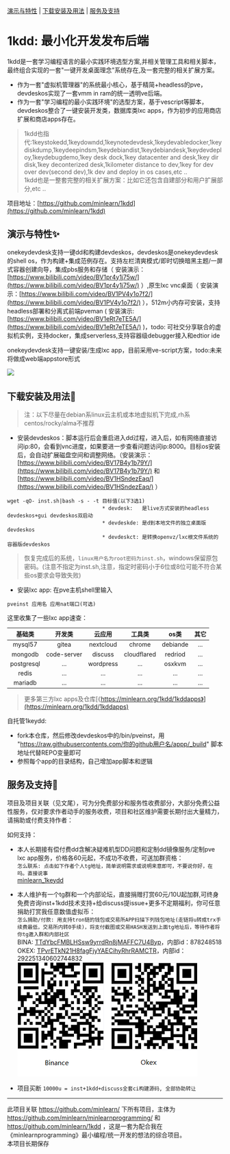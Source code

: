 [演示与特性](#演示与特性) | [下载安装及用法](#下载安装及用法) | [服务及支持](#服务及支持)

1kdd: 最小化开发发布后端
=====

1kdd是一套学习编程语言的最小实践环境选型方案,并相关管理工具和相关脚本，最终组合实现的一套"一键开发桌面理念"系统存在,及一套完整的相关扩展方案。  

 * 作为一套"虚拟机管理器"的系统最小核心，基于精简+headless的pve，devdeskos实现了一套vmm in ram的统一透明ve后端。    
 * 作为一套"学习编程的最小实践环境"的选型方案，基于vescript等脚本，devdeskos整合了一键安装开发类，数据库类lxc apps，作为初步的应用商店扩展和商店apps存在。    

> 1kdd也指代:1keystokedd,1keydowndd,1keynotedevdesk,1keydevabledocker,1keydiskdump,1keydeepindsm,1keydebiandist,1keydebiandesk,1keydevdeploy,1keydebugdemo,1key desk dock,1key datacenter and desk,1key dir disk,1key deconterized desk,1kilometer distance to dev,1key for dev over dev(second dev),1k dev and deploy in os cases,etc ..  
> 1kdd也是一整套完整的相关扩展方案：比如它还包含自建部分和用户扩展部分,etc ..

项目地址：[https://github.com/minlearn/1kdd](https://github.com/minlearn/1kdd)

演示与特性✨
-----

onekeydevdesk支持一键dd和构建devdeskos，devdeskos是onekeydevdesk的shell os，作为构建+集成范例存在。支持左栏清爽模式/即时切换暗黑主题/一屏式容器创建向导，集成pbs服务和存储（ 安装演示：[https://www.bilibili.com/video/BV1pr4y1j75w/](https://www.bilibili.com/video/BV1pr4y1j75w/) ）,原生lxc vnc桌面（ 安装演示：[https://www.bilibili.com/video/BV1PV4y1o7f2/](https://www.bilibili.com/video/BV1PV4y1o7f2/) ），512m小内存可安装，支持headless部署和分离式前端pveman ( 安装演示: [https://www.bilibili.com/video/BV1eRt7eTE5A/](https://www.bilibili.com/video/BV1eRt7eTE5A/) )，todo: 可社交分享联合的虚拟机实例，支持docker，集成serverless,支持容器级debugger接入和edtior ide  

onekeydevdesk支持一键安装/生成lxc app，目前采用ve-script方案，todo:未来将做成web端appstore形式  

![](https://github.com/minlearn/minlearnprogramming/raw/master/_build/assets/devdeskos.png)


下载安装及用法📄
-----

> 注：以下尽量在debian系linux云主机或本地虚拟机下完成,rh系centos/rocky/alma不推荐  

 * 安装devdeskos：脚本运行后会重启进入dd过程，进入后，如有网络直接访问ip:80，会看到vnc进度，如果要进一步查看问题访问ip:8000。目标os安装后，会自动扩展磁盘空间和调整网络。（安装演示：[https://www.bilibili.com/video/BV17B4y1b79Y/](https://www.bilibili.com/video/BV17B4y1b79Y/) 和 [https://www.bilibili.com/video/BV1HSndezEaq/](https://www.bilibili.com/video/BV1HSndezEaq/) ） 
```
wget -qO- inst.sh|bash -s - -t 目标值(以下3选1)
                               * devdesk:   是live方式安装的headless devdeskos+gui devdeskos双启动
                               * devdeskde: 是d到本地文件的独立桌面版devdeskos
                               * devdeskct: 是转换openvz/lxc根文件系统的容器版devdeskos
``` 
  
> 恢复完成后的系统，```linux用户名为root密码为inst.sh```，windows保留原包密码。(注意不指定为inst.sh,注意，指定时密码小于6位或8位可能不符合某些os要求会导致失败)   

 * 安装lxc app: 在pve主机shell里输入  
```
pveinst 应用名 应用nat端口(可选)
```  

这里收集了一些lxc app速查：

| 基础类            | 开发类        | 云应用      | 工具类       | os类     | 其它  | 
| :------:         | :-:          | :-:        | :-:         | :-:      | :-:  | 
| mysql57          | gitea        | nextcloud  | chrome      | debiande | ...  | 
| mongodb          | code-server  | discuss    | cloudflared | redriod  | ...  | 
| postgresql       | ...          | wordpress  | ...         | osxkvm   | ...  | 
| redis            | ...          | ...        | ...         | ...      | ...  | 
| mariadb          | ...          | ...        | ...         | ...      | ...  | 

> 更多第三方lxc apps及仓库[《https://minlearn.org/1kdd/1kddapps》](https://minlearn.org/1kdd/1kddapps)

自托管1keydd:   

 * fork本仓库，然后修改devdeskos中的/bin/pveinst，用 "https://raw.githubusercontents.com/你的github用户名/appp/_build" 脚本地址代替REPO变量即可  
 * 参照每个app的目录结构，自己增加app脚本和逻辑  


服务及支持👀
-----

项目及项目关联（见文尾），可为分免费部分和服务性收费部分，大部分免费公益性服务，仅对要求作者动手的服务收费，项目和社区维护需要长期付出大量精力，请捐助或付费支持作者：  

如何支持：

 * 本人长期接有偿付费dd含解决疑难机型DD问题和定制dd镜像服务/定制pve lxc app服务，价格各60元起，不成功不收费，可送加群资格：  
`怎么联系: 点击如下作者个人tg地址，简单说明需求或说明来意即可，不要说你好，在吗。直接说事`  
[minlearn_1keydd](https://t.me/minlearn_1keydd)

 * 本人维护有一个tg群和一个内部论坛，直接捐赠打赏60元/10U起加群,可终身免费咨询inst+1kdd技术支持+给discuss提issue+更多不定期福利，你可任意捐助打赏我任意数值虚拟币：  
`怎么捐助/付款: 用支持tron链的钱包或交易所APP扫描下列钱包地址(走链将u转成trx手续费最低，交易所内转0手续)，将支付截图或交易HASH发送到上面tg地址后，等待作者将你tg邀入群和内部社区`  
BINA: [TTdYbcFMBLHSsw9yrrdRn8jMAFFC7U4Byp](https://tronscan.io/#/address/TTdYbcFMBLHSsw9yrrdRn8jMAFFC7U4Byp)，内部id：878248518  
OKEX: [TPvrETkN21H8fagFjyYAECihyRhrRAMCTR](https://tronscan.io/#/address/TPvrETkN21H8fagFjyYAECihyRhrRAMCTR)，内部id：292251340602744832  
![](https://github.com/minlearn/minlearnprogramming/raw/master/_build/assets/donate.png)

* 项目买断
`10000u = inst+1kdd+discuss全套ci构建源码, 全部协助转让`

-----

此项目关联 https://github.com/minlearn/ 下所有项目，主体为 https://github.com/minlearn/minlearnprogramming/ 和 https://github.com/minlearn/1kdd ，这是一套为配合我在《minlearnprogramming》最小编程/统一开发的想法的综合项目。  
本项目长期保存


